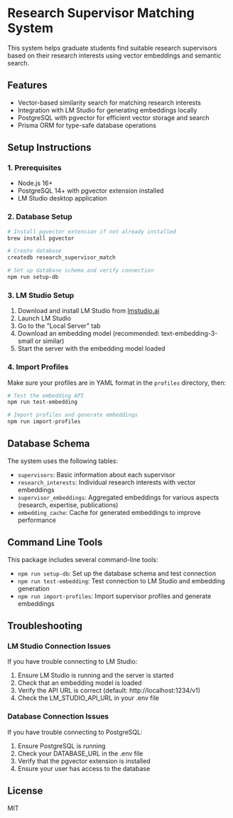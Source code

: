 # Research Supervisor Matching System

This system helps graduate students find suitable research supervisors based on their research interests using vector embeddings and semantic search.

## Features

- Vector-based similarity search for matching research interests
- Integration with LM Studio for generating embeddings locally
- PostgreSQL with pgvector for efficient vector storage and search
- Prisma ORM for type-safe database operations

## Setup Instructions

### 1. Prerequisites

- Node.js 16+
- PostgreSQL 14+ with pgvector extension installed
- LM Studio desktop application

### 2. Database Setup

```bash
# Install pgvector extension if not already installed
brew install pgvector

# Create database
createdb research_supervisor_match

# Set up database schema and verify connection
npm run setup-db
```

### 3. LM Studio Setup

1. Download and install LM Studio from [lmstudio.ai](https://lmstudio.ai/)
2. Launch LM Studio
3. Go to the "Local Server" tab
4. Download an embedding model (recommended: text-embedding-3-small or similar)
5. Start the server with the embedding model loaded

### 4. Import Profiles

Make sure your profiles are in YAML format in the `profiles` directory, then:

```bash
# Test the embedding API
npm run test-embedding

# Import profiles and generate embeddings
npm run import-profiles
```

## Database Schema

The system uses the following tables:

- `supervisors`: Basic information about each supervisor
- `research_interests`: Individual research interests with vector embeddings
- `supervisor_embeddings`: Aggregated embeddings for various aspects (research, expertise, publications)
- `embedding_cache`: Cache for generated embeddings to improve performance

## Command Line Tools

This package includes several command-line tools:

- `npm run setup-db`: Set up the database schema and test connection
- `npm run test-embedding`: Test connection to LM Studio and embedding generation
- `npm run import-profiles`: Import supervisor profiles and generate embeddings

## Troubleshooting

### LM Studio Connection Issues

If you have trouble connecting to LM Studio:

1. Ensure LM Studio is running and the server is started
2. Check that an embedding model is loaded
3. Verify the API URL is correct (default: http://localhost:1234/v1)
4. Check the LM_STUDIO_API_URL in your .env file

### Database Connection Issues

If you have trouble connecting to PostgreSQL:

1. Ensure PostgreSQL is running
2. Check your DATABASE_URL in the .env file
3. Verify that the pgvector extension is installed
4. Ensure your user has access to the database

## License

MIT 